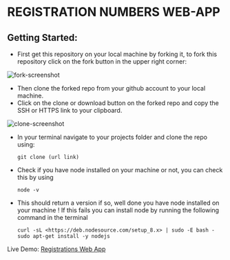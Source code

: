 # REGISTRATION NUMBERS WEB-APP



## Getting Started:



- First get this repository on your local machine by forking it, to fork this repository click on the fork button in the upper right corner:

![fork-screenshot](https://user-images.githubusercontent.com/22448019/29610658-33ca45b4-87fb-11e7-8b94-021e343f691d.png)

- Then clone the forked repo from your github account to your local machine.
- Click on the clone or download button on the forked repo and copy the SSH or HTTPS link to your clipboard.

![clone-screenshot](https://user-images.githubusercontent.com/22448019/29611898-aa79028c-87ff-11e7-8949-8e5aa70f38fa.png)

- In your terminal navigate to your projects folder and clone the repo using:

  ```
  git clone (url link)

- Check if you have node installed on your machine or not, you can check this by using

  ```
  node -v

- This should return a version if so, well done you have node installed on your machine ! If this fails you can install node by running the following command in the terminal

  ```
  curl -sL <https://deb.nodesource.com/setup_8.x> | sudo -E bash -
  sudo apt-get install -y nodejs

	```
Live Demo: [Registrations Web App](http://registrations-numbers-webapp.herokuapp.com/)
